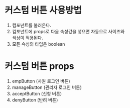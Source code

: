 # 커스텀 버튼 사용방법

1. 컴포넌트를 불러온다.
2. 컴포넌트에 props로 다음 속성값을 넣으면 자동으로 사이즈와 <br /> 색상이 적용된다.
3. 모든 속성의 타입은 boolean

# 커스텀 버튼 props

1. empButton (사원 로그인 버튼)
2. manageButton (관리자 로그인 버튼)
3. acceptButton (신청 버튼)
4. denyButton (반려 버튼)
